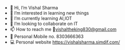 - 👋 Hi, I’m Vishal Sharma
- 👀 I’m interested in learning new things
- 🌱 I’m currently learning AI,IOT
- 💞️ I’m looking to collaborate on IT
- 📫 How to reach me 📨vishaltheking830@gmail.com
- 📲 Personal Mobile no. 8303666363
- 💻 Personal website https://vishalsharma.simdif.com/
<!---
vishal-king/vishal-king is a ✨ special ✨ repository because its `README.md` (this file) appears on your GitHub profile.
You can click the Preview link to take a look at your changes.
--->
